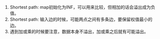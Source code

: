 1. Shortest path: map初始化为INF，可以用来比较，但相加的话会溢出成为负值。
2. Shortest path: 输入边的时候，可能两点之间有多条边，要保留权值最小的边。
3. 遇到加或乘的时候要注意，数据本身不溢出，加或乘之后就有可能溢出。